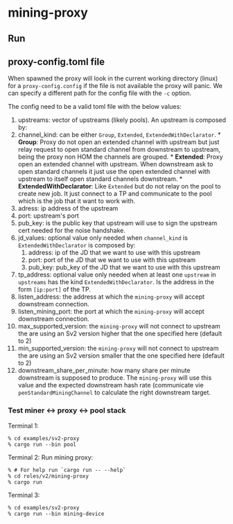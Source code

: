 # mining-proxy

## Run

## proxy-config.toml file

When spawned the proxy will look in the current working directory (linux) for a
`proxy-config.config` if the file is not available the proxy will panic. We can specify a different
path for the config file with the `-c` option.

The config need to be a valid toml file with the below values:
1. upstreams: vector of upstreams (likely pools). An upstream is composed by:
  1. channel_kind: can be either `Group`, `Extended`, `ExtendedWithDeclarator`.
    * __Group__: Proxy do not open an extended channel with upstream but just relay request to
        open standard channel from downstream to upstream, being the proxy non HOM the channels are
        grouped.
    * __Extended__: Proxy open an extended channel with upstream. When downstream ask to open
        standard channels it just use the open extended channel with upstream to itself open
        standard channels downstream.
    * __ExtendedWithDeclarator__: Like `Extended` but do not relay on the pool to create new job. It
        just connect to a TP and communicate to the pool which is the job that it want to work with.
  2. adress: ip address of the upstream
  3. port: upstream's port
  4. pub_key: is the public key that upstream will use to sign the upstream cert needed for the
     noise handshake.
  5. jd_values: optional value only needed when `channel_kind` is `ExtendedWithDeclarator` is
     composed by:
       1. address: ip of the JD that we want to use with this upstream
       2. port: port of the JD that we want to use with this upstream
       3. pub_key: pub_key of the JD that we want to use with this upstream
2. tp_address: optional value only needed when at least one `upstream` in `upstreams` has the kind
   `ExtendedWithDeclarator`. Is the address in the form `[ip:port]` of the TP.
3. listen_address: the address at which the `mining-proxy` will accept downstream connection.
4. listen_mining_port: the port at which the `mining-proxy` will accept downstream connection.
5. max_supported_version: the `mining-proxy` will not connect to upstream the are using an Sv2
   version higher that the one specified here (default to 2)
6. min_supported_version: the `mining-proxy` will not connect to upstream the are using an Sv2
   version smaller that the one specified here (default to 2)
7. downstream_share_per_minute: how many share per minute downstream is supposed to produce. The
   `mining-proxy` will use this value and the expected downstream hash rate (communicate vie 
   `penStandardMiningChannel` to calculate the right downstream target.

### Test miner <-> proxy <-> pool stack

Terminal 1:
```
% cd examples/sv2-proxy
% cargo run --bin pool
```

Terminal 2:
Run mining proxy:

```
% # For help run `cargo run -- --help`
% cd roles/v2/mining-proxy
% cargo run
```

Terminal 3:
```
% cd examples/sv2-proxy
% cargo run --bin mining-device
```
